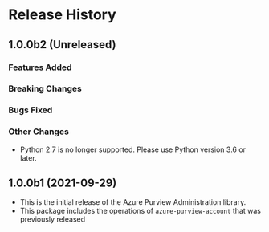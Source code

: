 # Release History

## 1.0.0b2 (Unreleased)

### Features Added

### Breaking Changes

### Bugs Fixed

### Other Changes

- Python 2.7 is no longer supported. Please use Python version 3.6 or later.

## 1.0.0b1 (2021-09-29)

- This is the initial release of the Azure Purview Administration library.
- This package includes the operations of `azure-purview-account` that was previously released